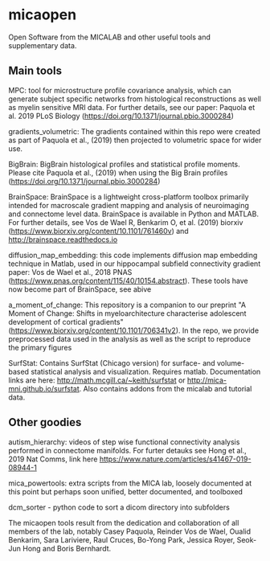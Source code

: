 # micaopen

Open Software from the MICALAB and other useful tools and supplementary data. 

## Main tools 
MPC: tool for microstructure profile covariance analysis, which can generate subject specific networks from histological reconstructions as well as myelin sensitive MRI data. For further details, see our paper: Paquola et al. 2019 PLoS Biology (https://doi.org/10.1371/journal.pbio.3000284)

gradients_volumetric: The gradients contained within this repo were created as part of Paquola et al., (2019) then projected to volumetric space for wider use.

BigBrain: BigBrain histological profiles and statistical profile moments. Please cite Paquola et al., (2019) when using the Big Brain profiles (https://doi.org/10.1371/journal.pbio.3000284)

BrainSpace: BrainSpace is a lightweight cross-platform toolbox primarily intended  for macroscale gradient mapping and analysis of neuroimaging and connectome level data. BrainSpace is available in Python and MATLAB. For further details, see Vos de Wael R, Benkarim O, et al. (2019) biorxiv (https://www.biorxiv.org/content/10.1101/761460v) and http://brainspace.readthedocs.io

diffusion_map_embedding: this code implements diffusion map embedding technique in Matlab, used in our hippocampal subfield connectivity gradient paper: Vos de Wael et al., 2018 PNAS (https://www.pnas.org/content/115/40/10154.abstract). These tools have now become part of BrainSpace, see abive

a_moment_of_change: This repository is a companion to our preprint "A Moment of Change: Shifts in myeloarchitecture characterise adolescent development of cortical gradients" (https://www.biorxiv.org/content/10.1101/706341v2). In the repo, we provide preprocessed data used in the analysis as well as the script to reproduce the primary figures 

SurfStat: Contains SurfStat (Chicago version) for surface- and volume-based statistical analysis and visualization. Requires matlab. Documentation links are here: http://math.mcgill.ca/~keith/surfstat or http://mica-mni.github.io/surfstat. Also contains addons from the micalab and tutorial data. 



## Other goodies 
autism_hierarchy: videos of step wise functional connectivity analysis performed in connectome manifolds. For furter detauks see Hong et al., 2019 Nat Comms, link here https://www.nature.com/articles/s41467-019-08944-1

mica_powertools: extra scripts from the MICA lab, loosely documented at this point but perhaps soon unified, better documented, and toolboxed

dcm_sorter - python code to sort a dicom directory into subfolders 

The  micaopen tools result from the dedication and collaboration of all members of the lab, notably Casey Paquola, Reinder Vos de Wael, Oualid Benkarim, Sara Lariviere, Raul Cruces, Bo-Yong Park, Jessica Royer, Seok-Jun Hong and Boris Bernhardt.
